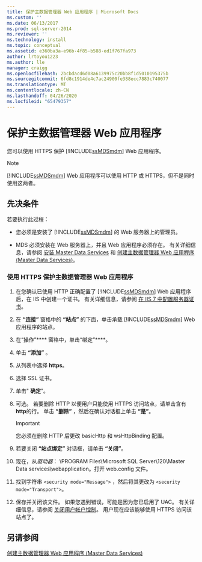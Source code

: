```yaml
---
title: 保护主数据管理器 Web 应用程序 | Microsoft Docs
ms.custom: ''
ms.date: 06/13/2017
ms.prod: sql-server-2014
ms.reviewer: ''
ms.technology: install
ms.topic: conceptual
ms.assetid: e360ba3a-e96b-4f85-b588-ed1f767fa973
author: lrtoyou1223
ms.author: lle
manager: craigg
ms.openlocfilehash: 2bcbdacd6d08a6139975c20bb8f1d5010195375b
ms.sourcegitcommit: 6fd8c1914de4c7ac24900fe388ecc7883c740077
ms.translationtype: MT
ms.contentlocale: zh-CN
ms.lasthandoff: 04/26/2020
ms.locfileid: "65479357"
---
```

# <a name="secure-a-master-data-manager-web-application"></a>保护主数据管理器 Web 应用程序
  您可以使用 HTTPS 保护 [!INCLUDE[ssMDSmdm](../../includes/ssmdsmdm-md.md)] Web 应用程序。  
  
> [!NOTE]  
>  [!INCLUDE[ssMDSmdm](../../includes/ssmdsmdm-md.md)] Web 应用程序可以使用 HTTP 或 HTTPS，但不是同时使用这两者。  
  
## <a name="prerequisites"></a>先决条件  
 若要执行此过程：  
  
-   您必须是安装了 [!INCLUDE[ssMDSmdm](../../includes/ssmdsmdm-md.md)] 的 Web 服务器上的管理员。  
  
-   MDS 必须安装在 Web 服务器上，并且 Web 应用程序必须存在。 有关详细信息，请参阅 [安装 Master Data Services](install-master-data-services.md) 和 [创建主数据管理器 Web 应用程序 (Master Data Services)](create-a-master-data-manager-web-application-master-data-services.md)。  
  
### <a name="to-secure-the-master-data-manager-web-application-with-https"></a>使用 HTTPS 保护主数据管理器 Web 应用程序  
  
1.  在您确认已使用 HTTP 正确配置了 [!INCLUDE[ssMDSmdm](../../includes/ssmdsmdm-md.md)] Web 应用程序后，在 IIS 中创建一个证书。 有关详细信息，请参阅 [在 IIS 7 中配置服务器证书](https://technet.microsoft.com/library/cc732230\(WS.10\).aspx)。  
  
2.  在 **“连接”** 窗格中的 **“站点”** 的下面，单击承载 [!INCLUDE[ssMDSmdm](../../includes/ssmdsmdm-md.md)] Web 应用程序的站点。  
  
3.  在“操作”**** 窗格中，单击“绑定”****。  
  
4.  单击 **“添加”** 。  
  
5.  从列表中选择 **https**。  
  
6.  选择 SSL 证书。  
  
7.  单击" **确定**"。  
  
8.  可选。 若要删除 HTTP 以便用户只能使用 HTTPS 访问站点，请单击含有 **http**的行。 单击 **“删除”** ，然后在确认对话框上单击 **“是”**。  
  
    > [!IMPORTANT]  
    >  您必须在删除 HTTP 后更改 basicHttp 和 wsHttpBinding 配置。  
  
9. 若要关闭 **“站点绑定”** 对话框，请单击 **“关闭”**。  
  
10. 现在，从*驱动器*： \PROGRAM Files\Microsoft SQL Server\120\Master Data services\webapplication。打开 web.config 文件。  
  
11. 找到字符串 `<security mode="Message">` ，然后将其更改为 `<security mode="Transport">`。  
  
12. 保存并关闭该文件。 如果您遇到错误，可能是因为您已启用了 UAC。 有关详细信息，请参阅 [关闭用户帐户控制](https://technet.microsoft.com/library/cc709691\(WS.10\).aspx)。 用户现在应该能够使用 HTTPS 访问该站点了。  
  
## <a name="see-also"></a>另请参阅  
 [创建主数据管理器 Web 应用程序 &#40;Master Data Services&#41;](create-a-master-data-manager-web-application-master-data-services.md)  
  
  
